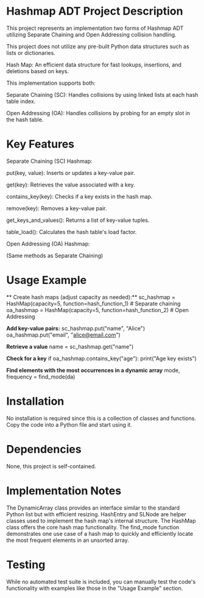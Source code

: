 # Hashmap ADT Project Description

This project represents an implementation two forms of Hashmap ADT utilizing Separate Chaining and Open Addressing collision handling.

This project does not utilize any pre-built Python data structures such as lists or dictionaries.

Hash Map: An efficient data structure for fast lookups, insertions, and deletions based on keys.

This implementation supports both:

Separate Chaining (SC): Handles collisions by using linked lists at each hash table index.

Open Addressing (OA): Handles collisions by probing for an empty slot in the hash table.

# Key Features

Separate Chaining (SC) Hashmap:

put(key, value): Inserts or updates a key-value pair.

get(key): Retrieves the value associated with a key.

contains_key(key): Checks if a key exists in the hash map.

remove(key): Removes a key-value pair.

get_keys_and_values(): Returns a list of key-value tuples.

table_load(): Calculates the hash table's load factor.

Open Addressing (OA) Hashmap:

(Same methods as Separate Chaining)

# Usage Example

** Create hash maps (adjust capacity as needed):**
sc_hashmap = HashMap(capacity=5, function=hash_function_1)  # Separate chaining
oa_hashmap = HashMap(capacity=5, function=hash_function_2)  # Open Addressing

**Add key-value pairs:**
sc_hashmap.put("name", "Alice")
oa_hashmap.put("email", "alice@email.com")

**Retrieve a value**
name = sc_hashmap.get("name") 

**Check for a key**
if oa_hashmap.contains_key("age"):
    print("Age key exists")

**Find elements with the most occurrences in a dynamic array**
mode, frequency = find_mode(da)

# Installation

No installation is required since this is a collection of classes and functions. Copy the code into a Python file and start using it.

# Dependencies

None, this project is self-contained.

# Implementation Notes

The DynamicArray class provides an interface similar to the standard Python list but with efficient resizing.
HashEntry and SLNode are helper classes used to implement the hash map's internal structure.
The HashMap class offers the core hash map functionality.
The find_mode function demonstrates one use case of a hash map to quickly and efficiently locate the most frequent elements in an unsorted array.

# Testing

While no automated test suite is included, you can manually test the code's functionality with examples like those in the "Usage Example" section.

